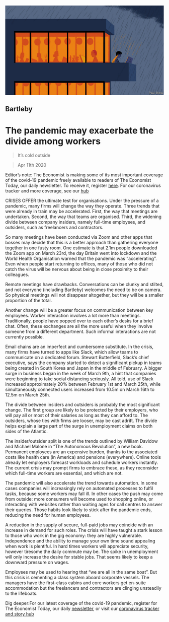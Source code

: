![](./images/20200411_WBD001_0.jpg)

## Bartleby

# The pandemic may exacerbate the divide among workers

> It’s cold outside

> Apr 11th 2020

Editor’s note: The Economist is making some of its most important coverage of the covid-19 pandemic freely available to readers of The Economist Today, our daily newsletter. To receive it, register [here](https://www.economist.com//newslettersignup). For our coronavirus tracker and more coverage, see our [hub](https://www.economist.com//coronavirus)

CRISES OFFER the ultimate test for organisations. Under the pressure of a pandemic, many firms will change the way they operate. Three trends that were already in train may be accelerated. First, the way that meetings are undertaken. Second, the way that teams are organised. Third, the widening divide between company insiders, namely full-time employees, and outsiders, such as freelancers and contractors.

So many meetings have been conducted via Zoom and other apps that bosses may decide that this is a better approach than gathering everyone together in one fusty room. One estimate is that 2.1m people downloaded the Zoom app on March 23rd, the day Britain went into lockdown and the World Health Organisation warned that the pandemic was “accelerating”. Even when people start returning to offices, many of those who did not catch the virus will be nervous about being in close proximity to their colleagues.

Remote meetings have drawbacks. Conversations can be clunky and stilted, and not everyone (including Bartleby) welcomes the need to be on camera. So physical meetings will not disappear altogether, but they will be a smaller proportion of the total.

Another change will be a greater focus on communication between key employees. Worker interaction involves a lot more than meetings. Traditionally, people have popped over to each other’s desks for a brief chat. Often, these exchanges are all the more useful when they involve someone from a different department. Such informal interactions are not currently possible.

Email chains are an imperfect and cumbersome substitute. In the crisis, many firms have turned to apps like Slack, which allow teams to communicate on a dedicated forum. Stewart Butterfield, Slack’s chief executive, says the company started to detect a significant pickup in teams being created in South Korea and Japan in the middle of February. A bigger surge in business began in the week of March 9th, a hint that companies were beginning to take social distancing seriously. All told, use of Slack increased approximately 20% between February 1st and March 25th, while simultaneously connected users increased from 10.5m on March 16th to 12.5m on March 25th.

The divide between insiders and outsiders is probably the most significant change. The first group are likely to be protected by their employers, who will pay all or most of their salaries as long as they can afford to. The outsiders, whose ties with firms are looser, may be cast adrift. The divide helps explain a large part of the surge in unemployment claims on both sides of the Atlantic.

The insider/outsider split is one of the trends outlined by William Davidow and Michael Malone in “The Autonomous Revolution”, a new book. Permanent employees are an expensive burden, thanks to the associated costs like health care (in America) and pensions (everywhere). Online tools already let employers forecast workloads and schedule workers instantly. The current crisis may prompt firms to embrace these, as they reconsider which full-time workers are essential, and which are not. 

The pandemic will also accelerate the trend towards automation. In some cases companies will increasingly rely on automated processes to fulfil tasks, because some workers may fall ill. In other cases the push may come from outside: more consumers will become used to shopping online, or interacting with websites rather than waiting ages for call centres to answer their queries. Those habits look likely to stick after the pandemic ends, reducing the need for human employees.

A reduction in the supply of secure, full-paid jobs may coincide with an increase in demand for such roles. The crisis will have taught a stark lesson to those who work in the gig economy: they are highly vulnerable. Independence and the ability to manage your own time sound appealing when work is plentiful. In hard times workers will appreciate security, however tiresome the daily commute may be. The spike in unemployment will only increase the desire for stable jobs. That seems likely to keep a downward pressure on wages.

Employees may be used to hearing that “we are all in the same boat”. But this crisis is cementing a class system aboard corporate vessels. The managers have the first-class cabins and core workers get en-suite accommodation but the freelancers and contractors are clinging unsteadily to the lifeboats.

Dig deeper:For our latest coverage of the covid-19 pandemic, register for The Economist Today, our daily [newsletter](https://www.economist.com//newslettersignup), or visit our [coronavirus tracker and story hub](https://www.economist.com//coronavirus)